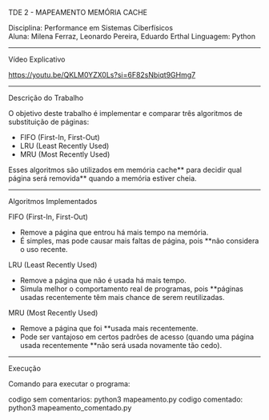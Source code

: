 TDE 2 - MAPEAMENTO MEMÓRIA CACHE

Disciplina: Performance em Sistemas Ciberfísicos  
Aluna: Milena Ferraz, Leonardo Pereira, Eduardo Erthal
Linguagem: Python  

---

Vídeo Explicativo

https://youtu.be/QKLM0YZX0Ls?si=6F82sNbiqt9GHmg7

---

Descrição do Trabalho

O objetivo deste trabalho é implementar e comparar três algoritmos de substituição de páginas:  
- FIFO (First-In, First-Out)  
- LRU (Least Recently Used)  
- MRU (Most Recently Used)

Esses algoritmos são utilizados em memória cache** para decidir qual página será removida** quando a memória estiver cheia.

---

Algoritmos Implementados

FIFO (First-In, First-Out)
- Remove a página que entrou há mais tempo na memória.
- É simples, mas pode causar mais faltas de página, pois **não considera o uso recente.

 LRU (Least Recently Used)
- Remove a página que não é usada há mais tempo.
- Simula melhor o comportamento real de programas, pois **páginas usadas recentemente têm mais chance de serem reutilizadas.

 MRU (Most Recently Used)
- Remove a página que foi **usada mais recentemente.
- Pode ser vantajoso em certos padrões de acesso (quando uma página usada recentemente **não será usada novamente tão cedo).

---

 Execução

Comando para executar o programa:

codigo sem comentarios: python3 mapeamento.py
codigo comentado: python3 mapeamento_comentado.py
